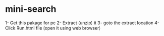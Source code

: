# mini-search

1- Get this pakage for pc 
2- Extract (unzip) it
3- goto the extract location
4- Click Run.html file (open it using web browser)
